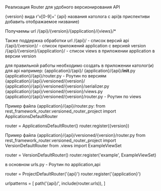 Реализация Router для удобного версионирования API

{version} вида r'v[0-9]+'
{api} названия католога с api(в приспективи добавить отображаемое низвание)

Получаемы url /{api}/{version}/{application}/{views}/*

Также поддержка обработки url
/{api}/ - список версий api
/{api}/{version}/ - список приложений application с версией version 
/{api}/{version}/{application}/ - список views в приложении application в версии version


для правильной работы необходимо создать в приложении католог(и) для api например:
{application}/{api}/
{application}/{api}/__init__.py
{application}/{api}/router.py - Роутин по версиям
{application}/{api}/versioned/{version}/ 
{application}/{api}/versioned/{version}/serializer.py
{application}/{api}/versioned/{version}/views.py
{application}/{api}/versioned/{version}/router.py - Роутин по views


Пример файла {application}/{api}/router.py:
from rest_framework_router.versioned_router_project import ApplicationsDefaultRouter

router = ApplicationsDefaultRouter()
router.register({version})


Пример файла {application}/{api}/versioned/{version}/router.py
from rest_framework_router.versioned_router_project import VersionDefaultRouter
from .views import ExampleViewSet

router = VersionDefaultRouter()
router.register('example', ExampleViewSet)

в основном urls.py - Роутин по application,api

router = ProjectDefaultRouter('{api}')
router.register('{application}')

urlpatterns = [
    path('{api}/', include(router.urls)),
]

